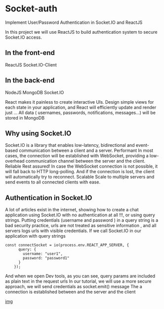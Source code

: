 # Socket-auth

Implement User/Password Authentication in Socket.IO and ReactJS

In this project we will use ReactJS to build authentication system to secure Socket.IO access.

## In the front-end

ReactJS
Socket.IO-Client

## In the back-end

NodeJS
MongoDB
Socket.IO

React makes it painless to create interactive UIs. Design simple views for each state in your application, and React will efficiently update and render just …
All data ( usernames, passwords, notifications, messages…) will be stored in MongoDB

## Why using Socket.IO

Socket.IO is a library that enables low-latency, bidirectional and event-based communication between a client and a server.
Performant
In most cases, the connection will be established with WebSocket, providing a low-overhead communication channel between the server and the client.
Reliable
Rest assured! In case the WebSocket connection is not possible, it will fall back to HTTP long-polling. And if the connection is lost, the client will automatically try to reconnect.
Scalable
Scale to multiple servers and send events to all connected clients with ease.

## Authentication in Socket.IO

A lot of articles exist in the internet, showing how to create a chat application using Socket.IO with no authentication at all !!!, or using query strings.
Putting credentials (username and password ) in a query string is a bad security practice, urls are not treated as sensitive information , and all servers logs urls with visible credentials.
If we call Socket.IO in our application with query strings

```
const connectSocket = io(process.env.REACT_APP_SERVER, {
      query: {
        username: "user1",
        password: "password1"
      }
    });
```

And when we open Dev tools, as you can see, query params are included as plain text in the request urls
In our tutorial, we will use a more secure approach, we will send credentials as socket.emit() message
The a connection is established between and the server and the client

[img](https://miro.medium.com/max/4800/1*eU0o4wRMa0-zStKzjNt-3w.webp)